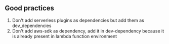 ## Good practices

1.  Don't add serverless plugins as dependencies but add them as dev_dependencies
2.  Don't add aws-sdk as dependency, add it in dev-dependency because it is already present in lambda function environment